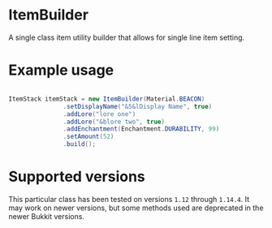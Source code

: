 # ItemBuilder
A single class item utility builder that allows for single line item setting.


# Example usage

```java

ItemStack itemStack = new ItemBuilder(Material.BEACON)
               .setDisplayName("&5&lDisplay Name", true)
               .addLore("lore one")
               .addLore("&blore two", true)
               .addEnchantment(Enchantment.DURABILITY, 99)
               .setAmount(52)
               .build();
```
# Supported versions
This particular class has been tested on versions `1.12` through `1.14.4`. It may work on newer versions, but some methods used are deprecated in the newer Bukkit versions.
